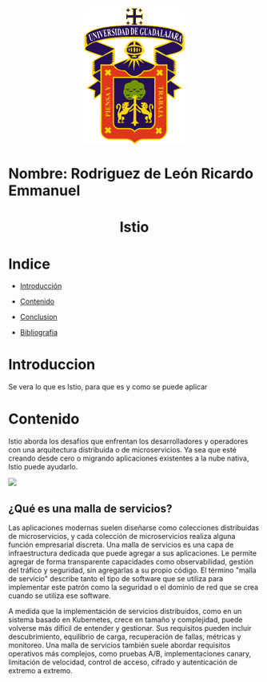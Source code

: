 <div align="center">
  <img src="Imagenes/Image1.png" alt="Logo UDG" width="200" />
</div>


# Nombre: Rodriguez de León Ricardo Emmanuel

<h1 align="center"> Istio </h1>

# Indice

* [Introducción](#introducción)

* [Contenido](#contenido)

* [Conclusion](#conclusion)

* [Bibliografia](#bibliografia)

# Introduccion
Se vera lo que es Istio, para que es y como se puede aplicar

# Contenido
Istio aborda los desafíos que enfrentan los desarrolladores y operadores con una arquitectura distribuida o de microservicios. Ya sea que esté creando desde cero o migrando aplicaciones existentes a la nube nativa, Istio puede ayudarlo.

<img src="Imagenes/Image2.png" />

## ¿Qué es una malla de servicios?
Las aplicaciones modernas suelen diseñarse como colecciones distribuidas de microservicios, y cada colección de microservicios realiza alguna función empresarial discreta. Una malla de servicios es una capa de infraestructura dedicada que puede agregar a sus aplicaciones. Le permite agregar de forma transparente capacidades como observabilidad, gestión del tráfico y seguridad, sin agregarlas a su propio código. El término "malla de servicio" describe tanto el tipo de software que se utiliza para implementar este patrón como la seguridad o el dominio de red que se crea cuando se utiliza ese software.

A medida que la implementación de servicios distribuidos, como en un sistema basado en Kubernetes, crece en tamaño y complejidad, puede volverse más difícil de entender y gestionar. Sus requisitos pueden incluir descubrimiento, equilibrio de carga, recuperación de fallas, métricas y monitoreo. Una malla de servicios también suele abordar requisitos operativos más complejos, como pruebas A/B, implementaciones canary, limitación de velocidad, control de acceso, cifrado y autenticación de extremo a extremo.

